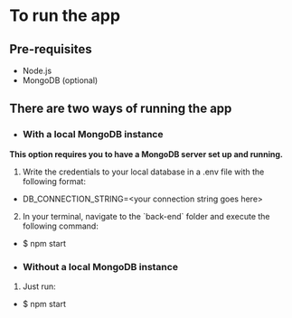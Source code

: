 # To run the app

## Pre-requisites
* Node.js
* MongoDB (optional)

## There are two ways of running the app
- ### With a local MongoDB instance
**This option requires you to have a MongoDB server set up and running.**
1. Write the credentials to your local database in a .env file with the following format:
- DB_CONNECTION_STRING=\<your connection string goes here\>
2. In your terminal, navigate to the \`back-end\` folder and execute the following command:
- $ npm start

- ### Without a local MongoDB instance
1. Just run:
- $ npm start
